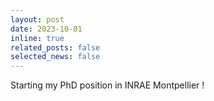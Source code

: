 ```yaml
---
layout: post
date: 2023-10-01 
inline: true
related_posts: false
selected_news: false
---
```

Starting my PhD position in INRAE Montpellier ! 

